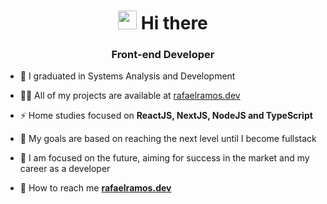 <h1 align="center"><img src="https://raw.githubusercontent.com/kaueMarques/kaueMarques/master/hi.gif" width="30px"> Hi there</h1>
<h3 align="center">Front-end Developer</h3>

- 🌱 I graduated in Systems Analysis and Development

- 👨‍💻 All of my projects are available at [rafaelramos.dev](https://rafaelramos.dev)

- ⚡ Home studies focused on **ReactJS, NextJS, NodeJS and TypeScript**

- 🔭 My goals are based on reaching the next level until I become fullstack

- 🚀 I am focused on the future, aiming for success in the market and my career as a developer

- 💬 How to reach me **[rafaelramos.dev](https://rafaelramos.dev)**


<!--
**rafaelramosdev/rafaelramosdev** is a ✨ _special_ ✨ repository because its `README.md` (this file) appears on your GitHub profile.

Here are some ideas to get you started:

- 🔭 I’m currently working on ...
- 🌱 I’m currently learning ...
- 👯 I’m looking to collaborate on ...
- 🤔 I’m looking for help with ...
- 💬 Ask me about ...
- 📫 How to reach me: ...
- 😄 Pronouns: ...
- ⚡ Fun fact: ...
-->
